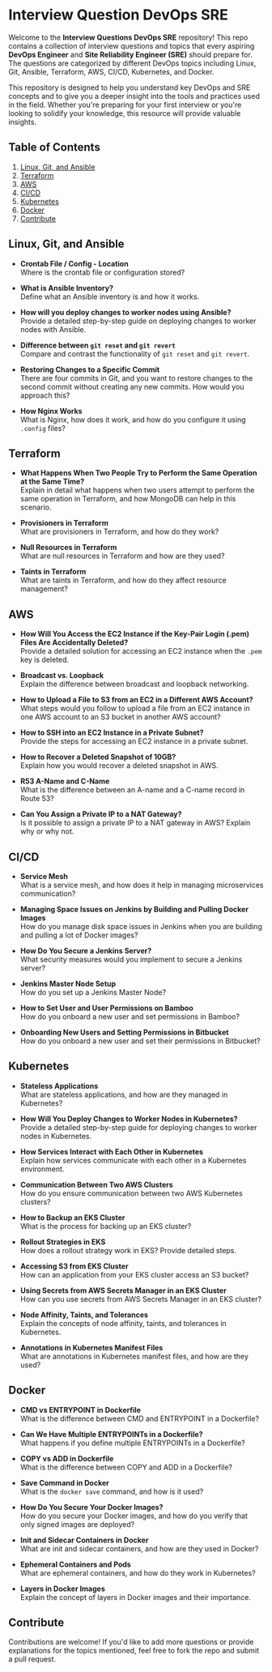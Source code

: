 # Interview Question DevOps SRE

Welcome to the **Interview Questions DevOps SRE** repository! This repo contains a collection of  interview questions and topics that every aspiring **DevOps Engineer** and **Site Reliability Engineer (SRE)** should prepare for. The questions are categorized by different DevOps topics including Linux, Git, Ansible, Terraform, AWS, CI/CD, Kubernetes, and Docker.

This repository is designed to help you understand key DevOps and SRE concepts and to give you a deeper insight into the tools and practices used in the field. Whether you're preparing for your first interview or you're looking to solidify your knowledge, this resource will provide valuable insights.

## Table of Contents

1. [Linux, Git, and Ansible](#linux-git-and-ansible)
2. [Terraform](#terraform)
3. [AWS](#aws)
4. [CI/CD](#cicd)
5. [Kubernetes](#kubernetes)
6. [Docker](#docker)
7. [Contribute](#contribute)

## Linux, Git, and Ansible

- **Crontab File / Config - Location**  
  Where is the crontab file or configuration stored?

- **What is Ansible Inventory?**  
  Define what an Ansible inventory is and how it works.

- **How will you deploy changes to worker nodes using Ansible?**  
  Provide a detailed step-by-step guide on deploying changes to worker nodes with Ansible.

- **Difference between `git reset` and `git revert`**  
  Compare and contrast the functionality of `git reset` and `git revert`.

- **Restoring Changes to a Specific Commit**  
  There are four commits in Git, and you want to restore changes to the second commit without creating any new commits. How would you approach this?

- **How Nginx Works**  
  What is Nginx, how does it work, and how do you configure it using `.config` files?

## Terraform

- **What Happens When Two People Try to Perform the Same Operation at the Same Time?**  
  Explain in detail what happens when two users attempt to perform the same operation in Terraform, and how MongoDB can help in this scenario.

- **Provisioners in Terraform**  
  What are provisioners in Terraform, and how do they work?

- **Null Resources in Terraform**  
  What are null resources in Terraform and how are they used?

- **Taints in Terraform**  
  What are taints in Terraform, and how do they affect resource management?

## AWS

- **How Will You Access the EC2 Instance if the Key-Pair Login (.pem) Files Are Accidentally Deleted?**  
  Provide a detailed solution for accessing an EC2 instance when the `.pem` key is deleted.

- **Broadcast vs. Loopback**  
  Explain the difference between broadcast and loopback networking.

- **How to Upload a File to S3 from an EC2 in a Different AWS Account?**  
  What steps would you follow to upload a file from an EC2 instance in one AWS account to an S3 bucket in another AWS account?

- **How to SSH into an EC2 Instance in a Private Subnet?**  
  Provide the steps for accessing an EC2 instance in a private subnet.

- **How to Recover a Deleted Snapshot of 10GB?**  
  Explain how you would recover a deleted snapshot in AWS.

- **R53 A-Name and C-Name**  
  What is the difference between an A-name and a C-name record in Route 53?

- **Can You Assign a Private IP to a NAT Gateway?**  
  Is it possible to assign a private IP to a NAT gateway in AWS? Explain why or why not.

## CI/CD

- **Service Mesh**  
  What is a service mesh, and how does it help in managing microservices communication?

- **Managing Space Issues on Jenkins by Building and Pulling Docker Images**  
  How do you manage disk space issues in Jenkins when you are building and pulling a lot of Docker images?

- **How Do You Secure a Jenkins Server?**  
  What security measures would you implement to secure a Jenkins server?

- **Jenkins Master Node Setup**  
  How do you set up a Jenkins Master Node?

- **How to Set User and User Permissions on Bamboo**  
  How do you onboard a new user and set permissions in Bamboo?

- **Onboarding New Users and Setting Permissions in Bitbucket**  
  How do you onboard a new user and set their permissions in Bitbucket?

## Kubernetes

- **Stateless Applications**  
  What are stateless applications, and how are they managed in Kubernetes?

- **How Will You Deploy Changes to Worker Nodes in Kubernetes?**  
  Provide a detailed step-by-step guide for deploying changes to worker nodes in Kubernetes.

- **How Services Interact with Each Other in Kubernetes**  
  Explain how services communicate with each other in a Kubernetes environment.

- **Communication Between Two AWS Clusters**  
  How do you ensure communication between two AWS Kubernetes clusters?

- **How to Backup an EKS Cluster**  
  What is the process for backing up an EKS cluster?

- **Rollout Strategies in EKS**  
  How does a rollout strategy work in EKS? Provide detailed steps.

- **Accessing S3 from EKS Cluster**  
  How can an application from your EKS cluster access an S3 bucket?

- **Using Secrets from AWS Secrets Manager in an EKS Cluster**  
  How can you use secrets from AWS Secrets Manager in an EKS cluster?

- **Node Affinity, Taints, and Tolerances**  
  Explain the concepts of node affinity, taints, and tolerances in Kubernetes.

- **Annotations in Kubernetes Manifest Files**  
  What are annotations in Kubernetes manifest files, and how are they used?

## Docker

- **CMD vs ENTRYPOINT in Dockerfile**  
  What is the difference between CMD and ENTRYPOINT in a Dockerfile?

- **Can We Have Multiple ENTRYPOINTs in a Dockerfile?**  
  What happens if you define multiple ENTRYPOINTs in a Dockerfile?

- **COPY vs ADD in Dockerfile**  
  What is the difference between COPY and ADD in a Dockerfile?

- **Save Command in Docker**  
  What is the `docker save` command, and how is it used?

- **How Do You Secure Your Docker Images?**  
  How do you secure your Docker images, and how do you verify that only signed images are deployed?

- **Init and Sidecar Containers in Docker**  
  What are init and sidecar containers, and how are they used in Docker?

- **Ephemeral Containers and Pods**  
  What are ephemeral containers, and how do they work in Kubernetes?

- **Layers in Docker Images**  
  Explain the concept of layers in Docker images and their importance.

## Contribute

Contributions are welcome! If you'd like to add more questions or provide explanations for the topics mentioned, feel free to fork the repo and submit a pull request.
